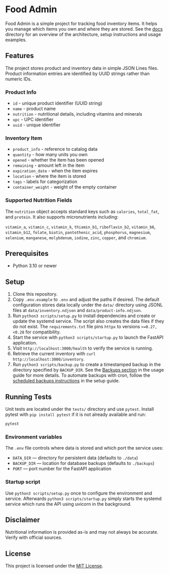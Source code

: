 # Food Admin

Food Admin is a simple project for tracking food inventory items.
It helps you manage which items you own and where they are stored.
See the [docs](docs/) directory for an overview of the architecture, setup instructions and usage examples.

## Features

The project stores product and inventory data in simple JSON Lines files.
Product information entries are identified by UUID strings rather than numeric IDs.

### Product Info
- `id` - unique product identifier (UUID string)
- `name` - product name
- `nutrition` - nutritional details, including vitamins and minerals
- `upc` - UPC identifier
- `uuid` - unique identifier

### Inventory Item
- `product_info` - reference to catalog data
- `quantity` - how many units you own
- `opened` - whether the item has been opened
- `remaining` - amount left in the item
- `expiration_date` - when the item expires
- `location` - where the item is stored
- `tags` - labels for categorization
- `container_weight` - weight of the empty container

### Supported Nutrition Fields

The `nutrition` object accepts standard keys such as `calories`, `total_fat`,
and `protein`. It also supports micronutrients including:

`vitamin_a`, `vitamin_c`, `vitamin_k`, `thiamin_b1`, `riboflavin_b2`,
`vitamin_b6`, `vitamin_b12`, `folate`, `biotin`, `pantothenic_acid`,
`phosphorus`, `magnesium`, `selenium`, `manganese`, `molybdenum`, `iodine`,
`zinc`, `copper`, and `chromium`.

## Prerequisites

- Python 3.10 or newer

## Setup

1. Clone this repository.
2. Copy `.env.example` to `.env` and adjust the paths if desired. The default
   configuration stores data locally under the `data/` directory using JSONL
   files at `data/inventory.ndjson` and `data/product-info.ndjson`.
3. Run `python3 scripts/setup.py` to install dependencies and create or update
   the systemd service. The script also creates the data files if they do
   not exist. The `requirements.txt` file pins `httpx` to versions
   `>=0.27,<0.28` for compatibility.
4. Start the service with `python3 scripts/startup.py` to launch the FastAPI
   application.
5. Visit `http://localhost:3000/health` to verify the service is running.
6. Retrieve the current inventory with `curl http://localhost:3000/inventory`.
7. Run `python3 scripts/backup.py` to create a timestamped backup in the
   directory specified by `BACKUP_DIR`. See the [Backups section](docs/usage.md#backups)
   in the usage guide for more details. To automate backups with cron,
   follow the [scheduled backups instructions](docs/setup.md#scheduled-backups)
   in the setup guide.


## Running Tests

Unit tests are located under the `tests/` directory and use `pytest`. Install
pytest with `pip install pytest` if it is not already available and run:

```bash
pytest
```

### Environment variables

The `.env` file controls where data is stored and which port the service uses:

- `DATA_DIR` &mdash; directory for persistent data (defaults to `./data`)
- `BACKUP_DIR` &mdash; location for database backups (defaults to `./backups`)
- `PORT` &mdash; port number for the FastAPI application

### Startup script

Use `python3 scripts/setup.py` once to configure the environment and service.
Afterwards `python3 scripts/startup.py` simply starts the systemd service
which runs the API using uvicorn in the background.


## Disclaimer

Nutritional information is provided as-is and may not always be accurate. Verify
with official sources.

## License

This project is licensed under the [MIT License](LICENSE).

